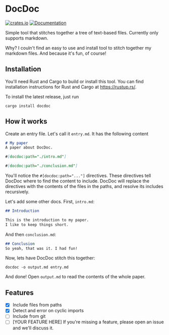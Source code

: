 # DocDoc

[![crates.io](https://img.shields.io/crates/v/docdoc.svg)](https://crates.io/crates/docdoc) [![Documentation](https://docs.rs/docdoc/badge.svg)](https://docs.rs/docdoc)

Simple tool that stitches together a tree of text-based files. Currently only supports markdown.

Why? I couln't find an easy to use and install tool to stitch together my markdown files. And because it's fun, of course!

## Installation
You'll need Rust and Cargo to build or install this tool.
You can find installation instructions for Rust and Cargo at <https://rustup.rs/>.

To install the latest release, just run
```
cargo install docdoc
```

## How it works

Create an entry file. Let's call it `entry.md`. It has the following content

```md
# My paper
A paper about DocDoc.

#[docdoc:path="./intro.md"]

#[docdoc:path="./conclusion.md"]
```

You'll notice the `#[docdoc:path="..."]` directives.
These directives tell DocDoc where to find the content to include.
DocDoc will replace the directives with the contents of the files in the paths, and resolve its includes recursively.

Let's add some other docs. First, `intro.md`:
```md
## Introduction

This is the introduction to my paper.
I like to keep things short.
```

And then `conclusion.md`:

```md
## Conclusion
So yeah, that was it. I had fun!
```

Now, lets have DocDoc stitch this together:

```
docdoc -o output.md entry.md
```

And done! Open `output.md` to read the contents of the whole paper.

## Features

- [x] Include files from paths
- [x] Detect and error on cyclic imports
- [ ] Include from git
- [ ] [YOUR FEATURE HERE] If you're missing a feature, please open an issue and we'll discuss it.
